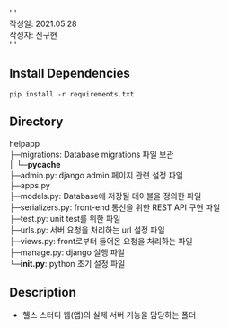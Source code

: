 ''' <br>
작성일: 2021.05.28 <br>
작성자: 신구현 <br>
'''
## Install Dependencies
```
pip install -r requirements.txt
```

## Directory
helpapp <br>
├─migrations: Database migrations 파일 보관<br>
│  └─__pycache__ <br>
├─admin.py: django admin 페이지 관련 설정 파일 <br>
├─apps.py <br>
├─models.py: Database에 저장될 테이블을 정의한 파일 <br>
├─serializers.py: front-end 통신을 위한 REST API 구현 파일 <br>
├─test.py: unit test를 위한 파일 <br>
├─urls.py: 서버 요청을 처리하는 url 설정 파일 <br>
├─views.py: front로부터 들어온 요청을 처리하는 파일 <br>
├─manage.py: django 실행 파일 <br>
└─__init.py__: python 초기 설정 파일 <br>

## Description
- 헬스 스터디 웹(앱)의 실제 서버 기능을 담당하는 폴더
